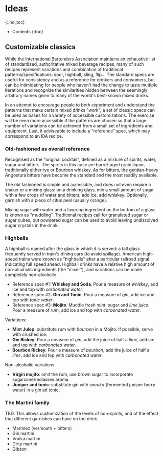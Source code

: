 # Ideas
{:.no_toc}

* Contents
{:toc}

## Customizable classics
While the [International Bartenders Association](https://iba-world.com) maintains an exhaustive list of standardized, authoritative mixed beverage recipes, many of such recipes represent variations and combination of traditional patterns/specifications: sour, highball, sling, flip... The standard specs are useful for consistency and as a reference for drinkers and consumers, but can be intimidating for people who haven't had the change to taste multiple iterations and recognize the similarities hidden between the seemingly arbitrary names given to many of the world's best-known mixed drinks.

In an attempt to encourage people to both experiment and understand the patterns that make certain mixed drinks "work", a set of classic specs can be used as bases for a variety of accessible customizations. The exercise will be even more accessible if the patterns are chosen so that a large number of variations can be achieved from a small set of ingredients and equipment. Last, it adviseable to include a "reference" spec, which may correspond to an IBA recipe.

### Old-fashioned as overall reference
Recognised as the "original cocktail", defined as a mixture of spirits, water, sugar and bitters. The spirits in this case are barrel-aged grain liquor, traditionally either rye or Bourbon whiskey. As for bitters, the gentian-heavy Angostura bitters have become the standard and the most readily available.

The old fashioned is simple and accessible, and does not even require a shaker or a mixing glass: on a drinking glass, mix a small amount of sugar with a few drops of water and bitters, add ice, add whiskey. Optionally, garnish with a piece of citus peel (usually orange).

Mixing sugar with water and a favoring ingredient on the bottom of a glass is known as "muddling". Traditional recipes call for granulated sugar or sugar cubes, but powdered sugar can be used to avoid leaving undissolved sugar crystals in the drink. 

### Highballs
A highball is named after the glass in which it is served: a tall glass frequently served in train's dining cars (to avoid spillage). American high-speed trains were known as "highballs" after a particular railroad signal indicating full speed ahead. Highball drinks have a relative high amount of non-alcoholic ingredients (the "mixer"), and variations can be made completely non-alcoholic.

- Reference spec #1: **Whiskey and Soda**. Pour a measure of *whiskey*, add ice and top with *carbonated water*.
- Reference spec #2: **Gin and Tonic**. Pour a measure of *gin*, add ice and top with *tonic water*.
- Reference spec #3: **Mojito**. Muddle fresh *mint*, sugar and *lime juice*. Pour a measure of *rum*, add ice and top with *carbonated water*.

Variations:
- **Mint Julep**: substitute rum with *bourbon* in a Mojito. If possible, serve with crushed ice.
- **Gin Rickey**: Pour a measure of *gin*, add the juice of half a *lime*, add ice and top with *carbonated water*.
- **Bourbon Rickey**: Pour a measure of *bourbon*, add the juice of half a *lime*, add ice and top with *carbonated water*.

Non-alcoholic variations:
- **Virgin mojito**: omit the rum, use brown sugar to incorporate sugarcane/molasses aroma.
- **Juniper and tonic**: substitute gin with *smreka* (fermented juniper berry water) in a gin ad tonic.

### The Martini family
TBD. This allows customization of the levels of non-spirits, and of the effect that different garnishes can have on the drink. 

- Martinez (vermouth + bitters)
- Gin martini
- Vodka martini
- Dirty martini
- Gibson
